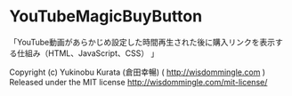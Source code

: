 YouTubeMagicBuyButton
=====================

「YouTube動画があらかじめ設定した時間再生された後に購入リンクを表示する仕組み（HTML、JavaScript、CSS） 」

Copyright (c) Yukinobu Kurata (倉田幸暢) ( http://wisdommingle.com )
Released under the MIT license
http://wisdommingle.com/mit-license/
 
